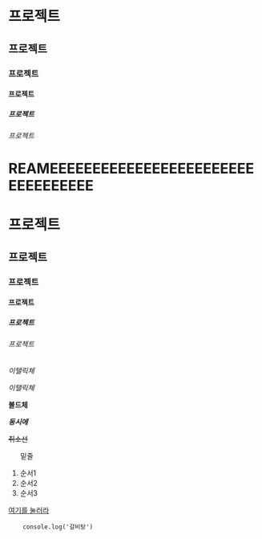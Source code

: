 # 프로젝트
## 프로젝트
### 프로젝트
#### 프로젝트
##### 프로젝트
###### 프로젝트

# REAMEEEEEEEEEEEEEEEEEEEEEEEEEEEEEEEEEE

<h1>프로젝트</h1>
<h2>프로젝트</h2>
<h3>프로젝트</h3>
<h4>프로젝트</h4>
<h5>프로젝트</h5>
<h6>프로젝트</h6>

_이탤릭체_

*이탤릭체*

**볼드체**

**_동시에_**

~~취소선~~

<ul>밑줄</ul>

1. 순서1
2. 순서2
3. 순서3

[여기를 눌러라](https://www.naver.com/)

```
    console.log('갈비탕')
```